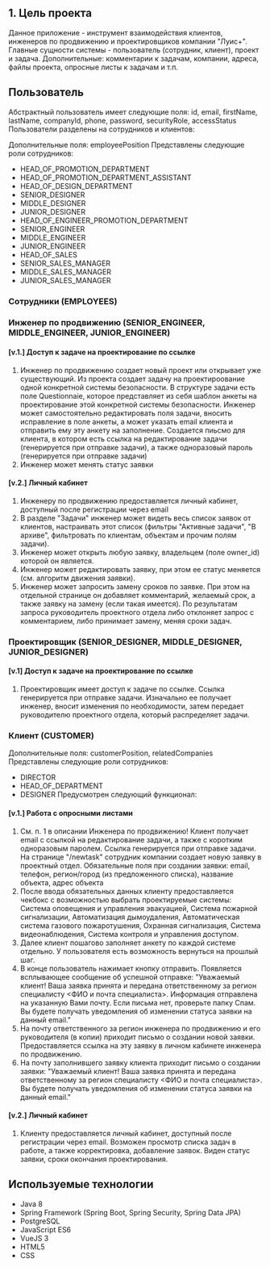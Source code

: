 ## 1. Цель проекта
Данное приложение - инструмент взаимодействия клиентов, инженеров по продвижению и проектировщиков компании "Луис+". 
Главные сущности системы - пользователь (сотрудник, клиент), проект и задача. 
Дополнительные: комментарии к задачам, компании, адреса, файлы проекта, опросные листы к задачам и т.п.

## Пользователь
Абстрактный пользователь имеет следующие поля: id, email, firstName, lastName, companyId, phone, password, securityRole, accessStatus
Пользователи разделены на сотрудников и клиентов:

Дополнительные поля: employeePosition 
Представлены следующие роли сотрудников:
- HEAD_OF_PROMOTION_DEPARTMENT
- HEAD_OF_PROMOTION_DEPARTMENT_ASSISTANT
- HEAD_OF_DESIGN_DEPARTMENT
- SENIOR_DESIGNER
- MIDDLE_DESIGNER
- JUNIOR_DESIGNER
- HEAD_OF_ENGINEER_PROMOTION_DEPARTMENT
- SENIOR_ENGINEER
- MIDDLE_ENGINEER
- JUNIOR_ENGINEER
- HEAD_OF_SALES
- SENIOR_SALES_MANAGER
- MIDDLE_SALES_MANAGER
- JUNIOR_SALES_MANAGER




### Сотрудники (EMPLOYEES)
### Инженер по продвижению (SENIOR_ENGINEER, MIDDLE_ENGINEER, JUNIOR_ENGINEER)
#### [v.1.] Доступ к задаче на проектирование по ссылке
1. Инженер по продвижению создает новый проект или открывает уже существующий. Из проекта создает задачу на проектироование одной конкретной системы безопасности. В структуре задачи есть поле Questionnaie, которое представляет из себя шаблон анкеты на проектирование этой конкретной системы безопасности. Инженер может самостоятельно редактировать поля задачи, вносить исправление в поле анкеты, а может указать email клиента и отправить ему эту анкету на заполнение. Создается пиьсмо для клиента, в котором есть ссылка на редактирование задачи (генерируется при отправке задачи), а также одноразовый пароль (генерируется при отправке задачи)
2. Инженер может менять статус заявки
#### [v.2.] Личный кабинет
1. Инженеру по продвижению предоставляется личный кабинет, доступный после регистрации через email
2. В разделе "Задачи" инженер может видеть весь список заявок от клиентов, настраивать этот список (фильтры "Активные задачи", "В архиве", фильтровать по клиентам, объектам и прочим полям задачи).
3. Инженер может открыть любую заявку, владельцем (поле owner_id) которой он является.
4. Инженер может редактировать заявку, при этом ее статус меняется (см. алгоритм движения заявки).
5. Инженер может запросить замену сроков по заявке. При этом на отдельной странице он добавляет комментарий, желаемый срок, а также заявку на замену (если такая имеется). По результатам запроса руководитель проектного отдела либо отклоняет запрос с комментарием, либо принимает замену, меняя сроки задач.


### Проектировщик (SENIOR_DESIGNER, MIDDLE_DESIGNER, JUNIOR_DESIGNER)
#### [v.1] Доступ к задаче на проектирование по ссылке
1. Проектировщик имеет доступ к задаче по ссылке. Ссылка генерируется при отправке задачи. Изначально ее получает инженер, вносит изменения по необходимости, затем передает руководителю проектного отдела, который распределяет задачи.


### Клиент (CUSTOMER)
Дополнительные поля: customerPosition, relatedCompanies
Представлены следующие роли сотрудников:
- DIRECTOR
- HEAD_OF_DEPARTMENT
- DESIGNER
Предусмотрен следующий функционал:
#### [v.1.] Работа с опросными листами 
1. См. п. 1 в описании Инженера по продвижению! Клиент получает email с ссылкой на редактирование задачи, а также с коротким одноразовым паролем. Ссылка генерируется при отправке задачи. 
 На странице "/newtask" сотрудник компании создает новую заявку в проектный отдел. Обязательные поля при создании заявки: email, телефон, регион/город (из предложенного списка), название объекта, адрес объекта
2. После ввода обязательных данных клиенту предоставляется чекбокс с возможностью выбрать проектируемые системы: 
Система оповещения и управления эвакуацией, Система пожарной сигнализации, Автоматизация дымоудаления, Автоматическая система газового пожаротушения, Охранная сигнализация, Система видеонаблюдения, Система контроля и управления доступом.
3. Далее клиент пошагово заполняет анкету по каждой системе отдельно. У пользователя есть возможность вернуться на прошлый шаг.
4. В конце пользователь нажимает кнопку отправить. Появляется всплывающее сообщение об успешной отправке: "Уважаемый клиент! Ваша заявка принята и передана ответственному за регион специалисту <ФИО и почта специалиста>. 
Информация отправлена на указанную Вами почту. Если письма нет, проверьте папку Спам. Вы будете получать уведомления об изменении статуса заявки на данный email."
5. На почту ответственного за регион инженера по продвижению и его руководителя (в копии) приходит письмо о создании новой заявки. Предоставляется ссылка на эту заявку в личном кабинете инженера по продвижению. 
6. На почту заполнившего заявку клиента приходит письмо о создании заявки: "Уважаемый клиент! Ваша заявка принята и передана ответственному за регион специалисту <ФИО и почта специалиста>. 
Вы будете получать уведомления об изменении статуса заявки на данный email."
#### [v.2.] Личный кабинет
1. Клиенту предоставляется личный кабинет, доступный после регистрации через email. Возможен просмотр списка задач в работе, а также корректировка, добавление заявок. Виден статус заявки, сроки окончания проектирования.

## Используемые технологии
- Java 8
- Spring Framework (Spring Boot, Spring Security, Spring Data JPA)
- PostgreSQL
- JavaScript ES6
- VueJS 3
- HTML5
- CSS
